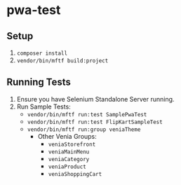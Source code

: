 # pwa-test

## Setup
1. `composer install`
2. `vendor/bin/mftf build:project`

## Running Tests
1. Ensure you have Selenium Standalone Server running.
2. Run Sample Tests:
    * `vendor/bin/mftf run:test SamplePwaTest`
    * `vendor/bin/mftf run:test FlipKartSampleTest`
    * `vendor/bin/mftf run:group veniaTheme`
        - Other Venia Groups:
            * `veniaStorefront`
            * `veniaMainMenu`
            * `veniaCategory`
            * `veniaProduct`
            * `veniaShoppingCart`